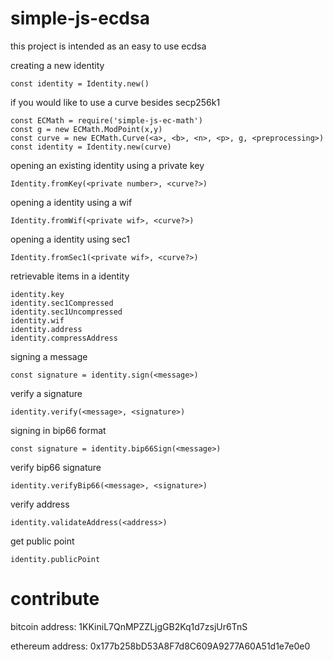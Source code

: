 # simple-js-ecdsa

this project is intended as an easy to use ecdsa

creating a new identity
```
const identity = Identity.new()
```
if you would like to use a curve besides secp256k1
```
const ECMath = require('simple-js-ec-math')
const g = new ECMath.ModPoint(x,y)
const curve = new ECMath.Curve(<a>, <b>, <n>, <p>, g, <preprocessing>)
const identity = Identity.new(curve)
```

opening an existing identity using a private key
```
Identity.fromKey(<private number>, <curve?>)
```

opening a identity using a wif
```
Identity.fromWif(<private wif>, <curve?>)
```

opening a identity using sec1
```
Identity.fromSec1(<private wif>, <curve?>)
```

retrievable items in a identity
```
identity.key
identity.sec1Compressed
identity.sec1Uncompressed
identity.wif
identity.address
identity.compressAddress
```

signing a message
```
const signature = identity.sign(<message>)
```

verify a signature
```
identity.verify(<message>, <signature>)
```

signing in bip66 format
```
const signature = identity.bip66Sign(<message>)
```

verify bip66 signature
```
identity.verifyBip66(<message>, <signature>)
```

verify address
```
identity.validateAddress(<address>)
```

get public point
```
identity.publicPoint
```

# contribute

bitcoin address: 1KKiniL7QnMPZZLjgGB2Kq1d7zsjUr6TnS 

ethereum address: 0x177b258bD53A8F7d8C609A9277A60A51d1e7e0e0